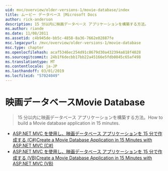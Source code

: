 ```yaml
---
uid: mvc/overview/older-versions-1/movie-database/index
title: ムービー データベース |Microsoft Docs
author: rick-anderson
description: 15 分以内に映画データベース アプリケーションを構築する方法。
ms.author: riande
ms.date: 11/08/2011
ms.assetid: c4b945de-bb5c-4858-8a36-7662e02887fe
msc.legacyurl: /mvc/overview/older-versions-1/movie-database
msc.type: chapter
ms.openlocfilehash: acaf5346ec254d91c8679d30a432394a818f4028
ms.sourcegitcommit: 24b1f6decbb17bb22a45166e5fdb0845c65af498
ms.translationtype: MT
ms.contentlocale: ja-JP
ms.lasthandoff: 03/01/2019
ms.locfileid: "57024049"
---
```

<a name="movie-database"></a><span data-ttu-id="1b4e8-103">映画データベース</span><span class="sxs-lookup"><span data-stu-id="1b4e8-103">Movie Database</span></span>
====================
> <span data-ttu-id="1b4e8-104">15 分以内に映画データベース アプリケーションを構築する方法。</span><span class="sxs-lookup"><span data-stu-id="1b4e8-104">How to build a Movie database application in 15 minutes.</span></span>


- [<span data-ttu-id="1b4e8-105">ASP.NET MVC を使用し、映画データベース アプリケーションを 15 分で作成する (C#)</span><span class="sxs-lookup"><span data-stu-id="1b4e8-105">Create a Movie Database Application in 15 Minutes with ASP.NET MVC (C#)</span></span>](create-a-movie-database-application-in-15-minutes-with-asp-net-mvc-cs.md)
- [<span data-ttu-id="1b4e8-106">ASP.NET MVC を使用し、映画データベース アプリケーションを 15 分で作成する (VB)</span><span class="sxs-lookup"><span data-stu-id="1b4e8-106">Create a Movie Database Application in 15 Minutes with ASP.NET MVC (VB)</span></span>](create-a-movie-database-application-in-15-minutes-with-asp-net-mvc-vb.md)

